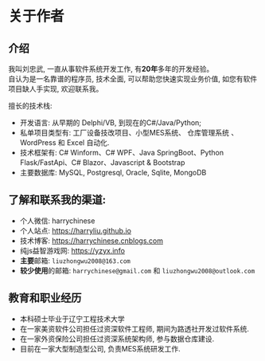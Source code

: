 # 关于作者

 

## 介绍   
我叫刘忠武, 一直从事软件系统开发工作, 有**20年**多年的开发经验。  
自认为是一名靠谱的程序员, 技术全面, 可以帮助您快速实现业务价值, 如您有软件项目缺人手实现, 欢迎联系我。  

擅长的技术栈: 
- 开发语言: 从早期的 Delphi/VB, 到现在的C#/Java/Python;   
- 私单项目类型有: 工厂设备技改项目、小型MES系统、 仓库管理系统 、 WordPress 和 Excel 自动化.  
- 技术框架有: C# Winform、C# WPF、Java SpringBoot、Python Flask/FastApi、C# Blazor、Javascript & Bootstrap 
- 主要数据库: MySQL, Postgresql, Oracle, Sqlite, MongoDB

## 了解和联系我的渠道: 
- 个人微信: harrychinese 
- 个人站点: <https://harryliu.github.io>
- 技术博客: <https://harrychinese.cnblogs.com>
- 纯js益智游戏网: <https://yzyx.info>
- **主要**邮箱: `liuzhongwu2008@163.com`
- **较少使用**的邮箱: `harrychinese@gmail.com`  和 `liuzhongwu2008@outlook.com` 

## 教育和职业经历
- 本科硕士毕业于辽宁工程技术大学
- 在一家美资软件公司担任过资深软件工程师, 期间为路透社开发过软件系统.
- 在一家外资保险公司担任过资深系统架构师, 参与数据仓库建设.
- 目前在一家大型制造型公司, 负责MES系统研发工作. 
